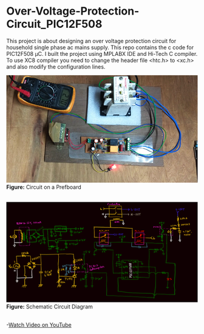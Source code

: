# Over-Voltage-Protection-Circuit_PIC12F508

This project is about designing an over voltage protection circuit for household single phase ac mains supply.
This repo contains the c code for PIC12F508 µC. I built the project using MPLABX IDE and Hi-Tech C compiler. To use XC8 compiler you need to change the header file <htc.h> to <xc.h> and also modify the configuration lines.

![CIRCUIT ON PREFBOARD](circuit-on-prefboard.png)</br>
**Figure:** Circuit on a Prefboard</br></br>

![SCHEMATIC CIRCUIT DIAGRAM](schematic.png)</br>
**Figure:** Schematic Circuit Diagram</br></br>

-[Watch Video on YouTube]()
